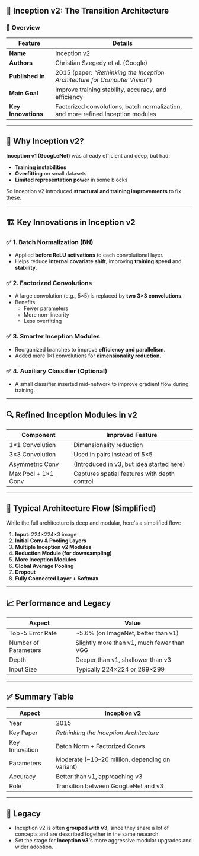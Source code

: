 ## 🧠 **Inception v2: The Transition Architecture**

### 📌 **Overview**

| Feature             | Details                               |
|---------------------|----------------------------------------|
| **Name**            | Inception v2                          |
| **Authors**         | Christian Szegedy et al. (Google)     |
| **Published in**    | 2015 (paper: *“Rethinking the Inception Architecture for Computer Vision”*) |
| **Main Goal**       | Improve training stability, accuracy, and efficiency |
| **Key Innovations** | Factorized convolutions, batch normalization, and more refined Inception modules |

---

## 🧬 **Why Inception v2?**

**Inception v1 (GoogLeNet)** was already efficient and deep, but had:
- **Training instabilities**
- **Overfitting** on small datasets
- **Limited representation power** in some blocks

So Inception v2 introduced **structural and training improvements** to fix these.

---

## 🏗️ **Key Innovations in Inception v2**

### ✅ 1. **Batch Normalization (BN)**
- Applied **before ReLU activations** to each convolutional layer.
- Helps reduce **internal covariate shift**, improving **training speed** and **stability**.

### ✅ 2. **Factorized Convolutions**
- A large convolution (e.g., 5×5) is replaced by **two 3×3 convolutions**.
- Benefits:
  - Fewer parameters
  - More non-linearity
  - Less overfitting

### ✅ 3. **Smarter Inception Modules**
- Reorganized branches to improve **efficiency and parallelism**.
- Added more 1×1 convolutions for **dimensionality reduction**.

### ✅ 4. **Auxiliary Classifier (Optional)**
- A small classifier inserted mid-network to improve gradient flow during training.

---

## 🔍 **Refined Inception Modules in v2**

| **Component**      | **Improved Feature**                      |
|--------------------|-------------------------------------------|
| 1×1 Convolution     | Dimensionality reduction                 |
| 3×3 Convolution     | Used in pairs instead of 5×5             |
| Asymmetric Conv     | (Introduced in v3, but idea started here)|
| Max Pool + 1×1 Conv | Captures spatial features with depth control|

---

## 📐 **Typical Architecture Flow (Simplified)**

While the full architecture is deep and modular, here's a simplified flow:

1. **Input**: 224×224×3 image
2. **Initial Conv & Pooling Layers**
3. **Multiple Inception v2 Modules**
4. **Reduction Module (for downsampling)**
5. **More Inception Modules**
6. **Global Average Pooling**
7. **Dropout**
8. **Fully Connected Layer + Softmax**

---

## 📈 **Performance and Legacy**

| **Aspect**               | **Value**                          |
|--------------------------|------------------------------------|
| Top-5 Error Rate         | ~5.6% (on ImageNet, better than v1)|
| Number of Parameters     | Slightly more than v1, much fewer than VGG |
| Depth                   | Deeper than v1, shallower than v3  |
| Input Size               | Typically 224×224 or 299×299       |

---

## ✅ **Summary Table**

| **Aspect**         | **Inception v2**                          |
|--------------------|--------------------------------------------|
| Year               | 2015                                       |
| Key Paper          | *Rethinking the Inception Architecture*    |
| Key Innovation     | Batch Norm + Factorized Convs              |
| Parameters         | Moderate (~10–20 million, depending on variant) |
| Accuracy           | Better than v1, approaching v3             |
| Role               | Transition between GoogLeNet and v3        |

---

## 🧠 **Legacy**

- Inception v2 is often **grouped with v3**, since they share a lot of concepts and are described together in the same research.
- Set the stage for **Inception v3**'s more aggressive modular upgrades and wider adoption.
